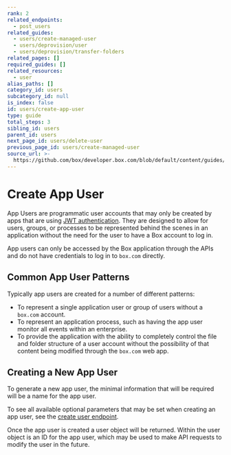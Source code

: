 ```yaml
---
rank: 2
related_endpoints:
  - post_users
related_guides:
  - users/create-managed-user
  - users/deprovision/user
  - users/deprovision/transfer-folders
related_pages: []
required_guides: []
related_resources:
  - user
alias_paths: []
category_id: users
subcategory_id: null
is_index: false
id: users/create-app-user
type: guide
total_steps: 3
sibling_id: users
parent_id: users
next_page_id: users/delete-user
previous_page_id: users/create-managed-user
source_url: >-
  https://github.com/box/developer.box.com/blob/default/content/guides/users/create-app-user.md
---
```

# Create App User

App Users are programmatic user accounts that may only be created by apps that
are using [JWT authentication](guide://applications/custom-apps/jwt-setup/).
They are designed to allow for users, groups, or processes to be represented
behind the scenes in an application without the need for the user to have a Box
account to log in.

App users can only be accessed by the Box application through the APIs and do
not have credentials to log in to `box.com` directly.

## Common App User Patterns

Typically app users are created for a number of different patterns:

* To represent a single application user or group of users without a
`box.com` account.
* To represent an application process, such as having the app user monitor all
events within an enterprise.
* To provide the application with the ability to completely control the file
and folder structure of a user account without the possibility of that content
being modified through the `box.com` web app.

## Creating a New App User

To generate a new app user, the minimal information that will be required will
be a name for the app user.

<Samples id='post_users_app' >

</Samples>

To see all available optional parameters that may be set when creating an app
user, see the [create user endpoint](endpoint://post-users).

Once the app user is created a user object will be returned. Within the user
object is an ID for the app user, which may be used to make API requests to
modify the user in the future.